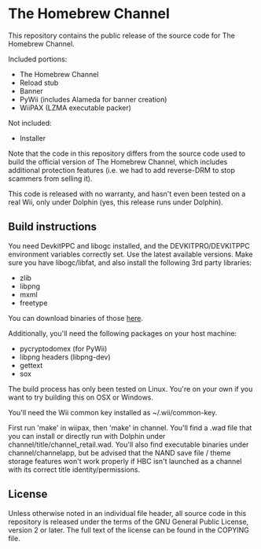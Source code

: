 # The Homebrew Channel

This repository contains the public release of the source code for
The Homebrew Channel.

Included portions:

* The Homebrew Channel
* Reload stub
* Banner
* PyWii (includes Alameda for banner creation)
* WiiPAX (LZMA executable packer)

Not included:

* Installer

Note that the code in this repository differs from the source code used to build
the official version of The Homebrew Channel, which includes additional
protection features (i.e. we had to add reverse-DRM to stop scammers from
selling it).

This code is released with no warranty, and hasn't even been tested on a real
Wii, only under Dolphin (yes, this release runs under Dolphin).

## Build instructions

You need DevkitPPC and libogc installed, and the DEVKITPRO/DEVKITPPC environment
variables correctly set. Use the latest available versions. Make sure you have
libogc/libfat, and also install the following 3rd party libraries:

* zlib
* libpng
* mxml
* freetype

You can download binaries of those
[here](https://sourceforge.net/projects/devkitpro/files/portlibs/ppc/).

Additionally, you'll need the following packages on your host machine:

* pycryptodomex (for PyWii)
* libpng headers (libpng-dev)
* gettext
* sox

The build process has only been tested on Linux. You're on your own if you
want to try building this on OSX or Windows.

You'll need the Wii common key installed as ~/.wii/common-key.

First run 'make' in wiipax, then 'make' in channel. You'll find a .wad file
that you can install or directly run with Dolphin under
channel/title/channel_retail.wad. You'll also find executable binaries under
channel/channelapp, but be advised that the NAND save file / theme storage
features won't work properly if HBC isn't launched as a channel with its
correct title identity/permissions.

## License

Unless otherwise noted in an individual file header, all source code in this
repository is released under the terms of the GNU General Public License,
version 2 or later. The full text of the license can be found in the COPYING
file.

